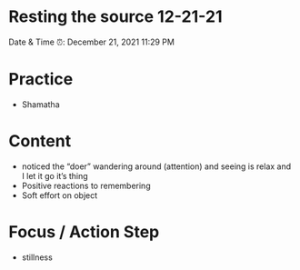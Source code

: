 # Resting the source 12-21-21

Date & Time ⏰: December 21, 2021 11:29 PM

# Practice

- Shamatha

# Content

- noticed the “doer” wandering around (attention) and seeing is relax and I let it go it’s thing
- Positive reactions to remembering
- Soft effort on object

# Focus / Action Step

- stillness